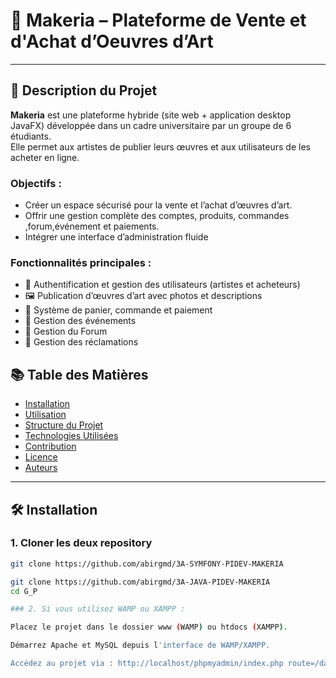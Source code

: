 # 🎨 Makeria – Plateforme de Vente et d'Achat d’Oeuvres d’Art

---

## 📝 Description du Projet

**Makeria** est une plateforme hybride (site web + application desktop JavaFX) développée dans un cadre universitaire par un groupe de 6 étudiants.  
Elle permet aux artistes de publier leurs œuvres et aux utilisateurs de les acheter en ligne.

### Objectifs :
- Créer un espace sécurisé pour la vente et l’achat d’œuvres d’art.
- Offrir une gestion complète des comptes, produits, commandes ,forum,événement et paiements.
- Intégrer une interface d’administration fluide

### Fonctionnalités principales :
- 🔐 Authentification et gestion des utilisateurs (artistes et acheteurs)
- 🖼️ Publication d’œuvres d’art avec photos et descriptions
- 🛒 Système de panier, commande et paiement
- 📅​ Gestion des événements
- 💬 Gestion du Forum
- 📜​ Gestion des réclamations

## 📚 Table des Matières

- [Installation](#installation)
- [Utilisation](#utilisation)
- [Structure du Projet](#structure-du-projet)
- [Technologies Utilisées](#technologies-utilisées)
- [Contribution](#contribution)
- [Licence](#licence)
- [Auteurs](#auteurs)

---
## 🛠️ Installation

### 1. Cloner les deux repository

```bash
git clone https://github.com/abirgmd/3A-SYMFONY-PIDEV-MAKERIA

git clone https://github.com/abirgmd/3A-JAVA-PIDEV-MAKERIA
cd G_P

### 2. Si vous utilisez WAMP ou XAMPP :

Placez le projet dans le dossier www (WAMP) ou htdocs (XAMPP).

Démarrez Apache et MySQL depuis l'interface de WAMP/XAMPP.

Accédez au projet via : http://localhost/phpmyadmin/index.php route=/database/structure&db=pidev


